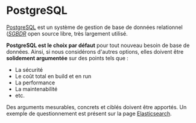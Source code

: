 # PostgreSQL

[PostgreSQL](https://www.postgresql.org/) est un système de gestion de base de données relationnel ([_SGBDR_](https://fr.wikipedia.org/wiki/Base_de_donn%C3%A9es_relationnelle) open source libre, très largement utilisé.

**PostgreSQL est le choix par défaut** pour tout nouveau besoin de base de données. Ainsi, si nous considérons d'autres options, elles doivent être **solidement argumentée** sur des points tels que :

* La sécurité
* Le coût total en build et en run
* La performance
* La maintenabilité
* etc.

Des arguments mesurables, concrets et ciblés doivent être apportés. Un exemple de questionnement est présent sur la page [Elasticsearch](elasticsearch.md).
